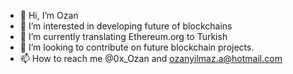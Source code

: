 - 👋 Hi, I’m Ozan
- 👀 I’m interested in developing future of blockchains
- 🌱 I’m currently translating Ethereum.org to Turkish
- 💞️ I’m looking to contribute on future blockchain projects.
- 📫 How to reach me @0x_Ozan and ozanyilmaz.a@hotmail.com

<!---
prosecut0rr/prosecut0rr is a ✨ special ✨ repository because its `README.md` (this file) appears on your GitHub profile.
You can click the Preview link to take a look at your changes.
--->

